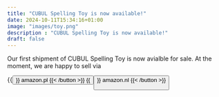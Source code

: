 ```yaml
---
title: "CUBUL Spelling Toy is now available!"
date: 2024-10-11T15:34:16+01:00
image: "images/toy.png"
description : "CUBUL Spelling Toy is now available!"
draft: false
---
```


Our first shipment of CUBUL Spelling Toy is now avialble for sale. At the moment, we are happy to sell via

{{<button href="https://www.amazon.pl/gp/product/B0DJJRSSGL" >}} amazon.pl {{< /button >}}
{{<button href="https://https://www.amazon.nl/Cubul-Spelling-Blocks-letterbouwstenen-praktische/dp/B0DJJRSSGL" >}} amazon.nl {{< /button >}}

